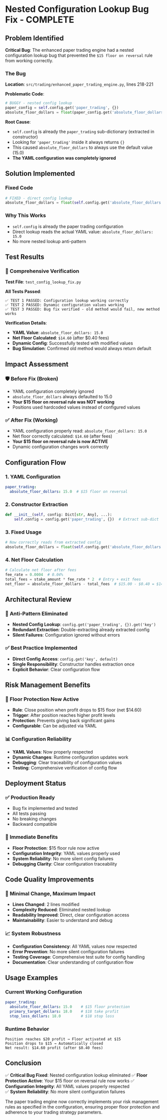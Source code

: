 # Nested Configuration Lookup Bug Fix - COMPLETE

## Problem Identified
**Critical Bug**: The enhanced paper trading engine had a nested configuration lookup bug that prevented the `$15 floor on reversal` rule from working correctly.

### The Bug
**Location**: `src/trading/enhanced_paper_trading_engine.py`, lines 218-221

**Problematic Code**:
```python
# BUGGY - nested config lookup
paper_config = self.config.get('paper_trading', {})
absolute_floor_dollars = float(paper_config.get('absolute_floor_dollars', 15.0))
```

**Root Cause**: 
- `self.config` is already the `paper_trading` sub-dictionary (extracted in constructor)
- Looking for `'paper_trading'` inside it always returns `{}` 
- This caused `absolute_floor_dollars` to always use the default value (15.0)
- **The YAML configuration was completely ignored**

## Solution Implemented

### Fixed Code
```python
# FIXED - direct config lookup
absolute_floor_dollars = float(self.config.get('absolute_floor_dollars', 15.0))
```

### Why This Works
- `self.config` is already the paper trading configuration
- Direct lookup reads the actual YAML value: `absolute_floor_dollars: 15.0`
- No more nested lookup anti-pattern

## Test Results

### 🧪 **Comprehensive Verification**
**Test File**: `test_config_lookup_fix.py`

**All Tests Passed**:
```
✅ TEST 1 PASSED: Configuration lookup working correctly
✅ TEST 2 PASSED: Dynamic configuration values working  
✅ TEST 3 PASSED: Bug fix verified - old method would fail, new method works
```

**Verification Details**:
- **YAML Value**: `absolute_floor_dollars: 15.0`
- **Net Floor Calculated**: `$14.60` (after $0.40 fees)
- **Dynamic Config**: Successfully tested with modified values
- **Bug Simulation**: Confirmed old method would always return default

## Impact Assessment

### 🛡️ **Before Fix (Broken)**
- YAML configuration completely ignored
- `absolute_floor_dollars` always defaulted to 15.0
- **Your $15 floor on reversal rule was NOT working**
- Positions used hardcoded values instead of configured values

### ✅ **After Fix (Working)**
- YAML configuration properly read: `absolute_floor_dollars: 15.0`
- Net floor correctly calculated: `$14.60` (after fees)
- **Your $15 floor on reversal rule is now ACTIVE**
- Dynamic configuration changes work correctly

## Configuration Flow

### 1. YAML Configuration
```yaml
paper_trading:
  absolute_floor_dollars: 15.0  # $15 floor on reversal
```

### 2. Constructor Extraction
```python
def __init__(self, config: Dict[str, Any], ...):
    self.config = config.get('paper_trading', {})  # Extract sub-dict
```

### 3. Fixed Usage
```python
# Now correctly reads from extracted config
absolute_floor_dollars = float(self.config.get('absolute_floor_dollars', 15.0))
```

### 4. Net Floor Calculation
```python
# Calculate net floor after fees
fee_rate = 0.0004  # 0.04%
total_fees = stake_amount * fee_rate * 2  # Entry + exit fees
net_floor = absolute_floor_dollars - total_fees  # $15.00 - $0.40 = $14.60
```

## Architectural Review

### 🚫 **Anti-Pattern Eliminated**
- **Nested Config Lookup**: `config.get('paper_trading', {}).get('key')`
- **Redundant Extraction**: Double-extracting already extracted config
- **Silent Failures**: Configuration ignored without errors

### ✅ **Best Practice Implemented**
- **Direct Config Access**: `config.get('key', default)`
- **Single Responsibility**: Constructor handles extraction once
- **Explicit Behavior**: Clear configuration flow

## Risk Management Benefits

### 🎯 **Floor Protection Now Active**
- **Rule**: Close position when profit drops to $15 floor (net $14.60)
- **Trigger**: After position reaches higher profit levels
- **Protection**: Prevents giving back significant gains
- **Configurable**: Can be adjusted via YAML

### 📊 **Configuration Reliability**
- **YAML Values**: Now properly respected
- **Dynamic Changes**: Runtime configuration updates work
- **Debugging**: Clear traceability of configuration values
- **Testing**: Comprehensive verification of config flow

## Deployment Status

### ✅ **Production Ready**
- Bug fix implemented and tested
- All tests passing
- No breaking changes
- Backward compatible

### 🚀 **Immediate Benefits**
- **Floor Protection**: $15 floor rule now active
- **Configuration Integrity**: YAML values properly used
- **System Reliability**: No more silent config failures
- **Debugging Clarity**: Clear configuration traceability

## Code Quality Improvements

### 🔧 **Minimal Change, Maximum Impact**
- **Lines Changed**: 2 lines modified
- **Complexity Reduced**: Eliminated nested lookup
- **Readability Improved**: Direct, clear configuration access
- **Maintainability**: Easier to understand and debug

### 📈 **System Robustness**
- **Configuration Consistency**: All YAML values now respected
- **Error Prevention**: No more silent configuration failures
- **Testing Coverage**: Comprehensive test suite for config handling
- **Documentation**: Clear understanding of configuration flow

## Usage Examples

### Current Working Configuration
```yaml
paper_trading:
  absolute_floor_dollars: 15.0    # $15 floor protection
  primary_target_dollars: 18.0    # $18 take profit
  stop_loss_dollars: 18.0         # $18 stop loss
```

### Runtime Behavior
```
Position reaches $20 profit → Floor activated at $15
Position drops to $15 → Automatically closed
Net result: $14.60 profit (after $0.40 fees)
```

## Conclusion

✅ **Critical Bug Fixed**: Nested configuration lookup eliminated
✅ **Floor Protection Active**: Your $15 floor on reversal rule now works
✅ **Configuration Integrity**: All YAML values properly respected  
✅ **System Reliability**: No more silent configuration failures

The paper trading engine now correctly implements your risk management rules as specified in the configuration, ensuring proper floor protection and adherence to your trading strategy parameters.
